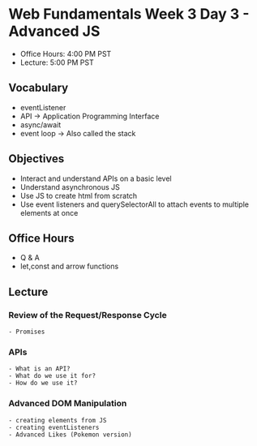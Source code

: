 # Web Fundamentals Week 3 Day 3 - Advanced JS

- Office Hours: 4:00 PM PST
- Lecture: 5:00 PM PST

## Vocabulary


- eventListener
- API -> Application Programming Interface
- async/await
- event loop -> Also called the stack

## Objectives

- Interact and understand APIs on a basic level
- Understand asynchronous JS
- Use JS to create html from scratch
- Use event listeners and querySelectorAll to attach events to multiple elements at once

## Office Hours

- Q & A
- let,const and arrow functions

## Lecture

### Review of the Request/Response Cycle
    - Promises

### APIs
    - What is an API?
    - What do we use it for?
    - How do we use it?

### Advanced DOM Manipulation
    - creating elements from JS
    - creating eventListeners
    - Advanced Likes (Pokemon version)













